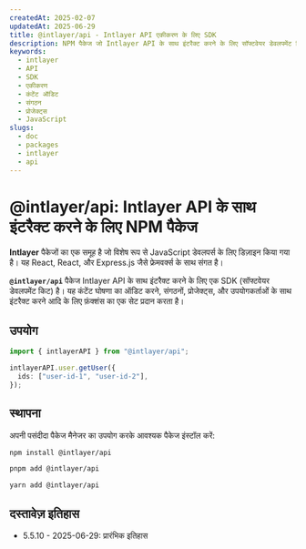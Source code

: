 ```yaml
---
createdAt: 2025-02-07
updatedAt: 2025-06-29
title: @intlayer/api - Intlayer API एकीकरण के लिए SDK
description: NPM पैकेज जो Intlayer API के साथ इंटरैक्ट करने के लिए सॉफ्टवेयर डेवलपमेंट किट (SDK) प्रदान करता है, जिसमें कंटेंट ऑडिटिंग, संगठन, प्रोजेक्ट्स, और उपयोगकर्ता प्रबंधन शामिल हैं।
keywords:
  - intlayer
  - API
  - SDK
  - एकीकरण
  - कंटेंट ऑडिट
  - संगठन
  - प्रोजेक्ट्स
  - JavaScript
slugs:
  - doc
  - packages
  - intlayer
  - api
---
```


# @intlayer/api: Intlayer API के साथ इंटरैक्ट करने के लिए NPM पैकेज

**Intlayer** पैकेजों का एक समूह है जो विशेष रूप से JavaScript डेवलपर्स के लिए डिज़ाइन किया गया है। यह React, React, और Express.js जैसे फ्रेमवर्क्स के साथ संगत है।

**`@intlayer/api`** पैकेज Intlayer API के साथ इंटरैक्ट करने के लिए एक SDK (सॉफ्टवेयर डेवलपमेंट किट) है। यह कंटेंट घोषणा का ऑडिट करने, संगठनों, प्रोजेक्ट्स, और उपयोगकर्ताओं के साथ इंटरैक्ट करने आदि के लिए फ़ंक्शंस का एक सेट प्रदान करता है।

## उपयोग

```ts
import { intlayerAPI } from "@intlayer/api";

intlayerAPI.user.getUser({
  ids: ["user-id-1", "user-id-2"],
});
```

## स्थापना

अपनी पसंदीदा पैकेज मैनेजर का उपयोग करके आवश्यक पैकेज इंस्टॉल करें:

```bash packageManager="npm"
npm install @intlayer/api
```

```bash packageManager="pnpm"
pnpm add @intlayer/api
```

```bash packageManager="yarn"
yarn add @intlayer/api
```

## दस्तावेज़ इतिहास

- 5.5.10 - 2025-06-29: प्रारंभिक इतिहास
